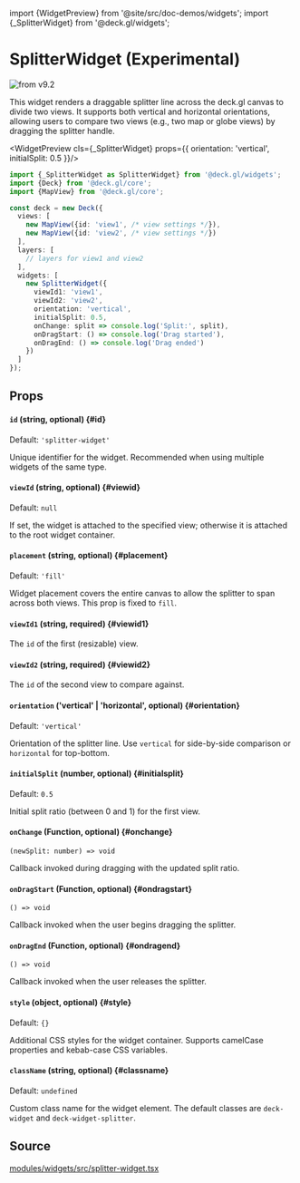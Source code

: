 import {WidgetPreview} from '@site/src/doc-demos/widgets';
import {_SplitterWidget} from '@deck.gl/widgets';

# SplitterWidget (Experimental)

<img src="https://img.shields.io/badge/from-v9.2-green.svg?style=flat-square" alt="from v9.2" />

This widget renders a draggable splitter line across the deck.gl canvas to divide two views. It supports both vertical and horizontal orientations, allowing users to compare two views (e.g., two map or globe views) by dragging the splitter handle.

<WidgetPreview cls={_SplitterWidget} props={{
  orientation: 'vertical',
  initialSplit: 0.5
}}/>

```ts
import {_SplitterWidget as SplitterWidget} from '@deck.gl/widgets';
import {Deck} from '@deck.gl/core';
import {MapView} from '@deck.gl/core';

const deck = new Deck({
  views: [
    new MapView({id: 'view1', /* view settings */}),
    new MapView({id: 'view2', /* view settings */})
  ],
  layers: [
    // layers for view1 and view2
  ],
  widgets: [
    new SplitterWidget({
      viewId1: 'view1',
      viewId2: 'view2',
      orientation: 'vertical',
      initialSplit: 0.5,
      onChange: split => console.log('Split:', split),
      onDragStart: () => console.log('Drag started'),
      onDragEnd: () => console.log('Drag ended')
    })
  ]
});
```

## Props

#### `id` (string, optional) {#id}

Default: `'splitter-widget'`

Unique identifier for the widget. Recommended when using multiple widgets of the same type.

#### `viewId` (string, optional) {#viewid}

Default: `null`

If set, the widget is attached to the specified view; otherwise it is attached to the root widget container.

#### `placement` (string, optional) {#placement}

Default: `'fill'`

Widget placement covers the entire canvas to allow the splitter to span across both views. This prop is fixed to `fill`.

#### `viewId1` (string, required) {#viewid1}

The `id` of the first (resizable) view.

#### `viewId2` (string, required) {#viewid2}

The `id` of the second view to compare against.

#### `orientation` ('vertical' | 'horizontal', optional) {#orientation}

Default: `'vertical'`

Orientation of the splitter line. Use `vertical` for side-by-side comparison or `horizontal` for top-bottom.

#### `initialSplit` (number, optional) {#initialsplit}

Default: `0.5`

Initial split ratio (between 0 and 1) for the first view.

#### `onChange` (Function, optional) {#onchange}

`(newSplit: number) => void`

Callback invoked during dragging with the updated split ratio.

#### `onDragStart` (Function, optional) {#ondragstart}

`() => void`

Callback invoked when the user begins dragging the splitter.

#### `onDragEnd` (Function, optional) {#ondragend}

`() => void`

Callback invoked when the user releases the splitter.

#### `style` (object, optional) {#style}

Default: `{}`

Additional CSS styles for the widget container. Supports camelCase properties and kebab-case CSS variables.

#### `className` (string, optional) {#classname}

Default: `undefined`

Custom class name for the widget element. The default classes are `deck-widget` and `deck-widget-splitter`.

## Source

[modules/widgets/src/splitter-widget.tsx](https://github.com/visgl/deck.gl/tree/master/modules/widgets/src/splitter-widget.tsx)